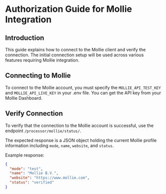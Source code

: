 # Authorization Guide for Mollie Integration

## Introduction

This guide explains how to connect to the Mollie client and verify the connection. The initial connection setup will be used across various features requiring Mollie integration.

## Connecting to Mollie

To connect to the Mollie account, you must specify the `MOLLIE_API_TEST_KEY` and `MOLLIE_API_LIVE_KEY` in your .env file. You can get the API key from your Mollie Dashboard.

## Verify Connection

To verify that the connection to the Mollie account is successful, use the endpoint `/processor/mollie/status/`.

The expected response is a JSON object holding the current Mollie profile information including `mode`, `name`, `website`, and `status`.

Example response:

```json
{
  "mode": "test",
  "name": "Mollie B.V.",
  "website": "https://www.mollie.com",
  "status": "verified"
}
